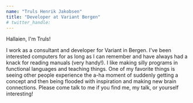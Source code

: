```yaml
---
name: "Truls Henrik Jakobsen"
title: "Developer at Variant Bergen"
# twitter_handle: 
---
```

Hallaien, I'm Truls!

I work as a consultant and developer for Variant in Bergen. I've been interested computers for as long as I can remember and have always had a knack for reading manuals (very handy!). I like making silly programs in functional languages and teaching things. One of my favorite things is seeing other people experience the a-ha moment of suddenly getting a concept and then being flooded with inspiration and making new brain connections. Please come talk to me if you find me, my talk, or yourself interesting!
